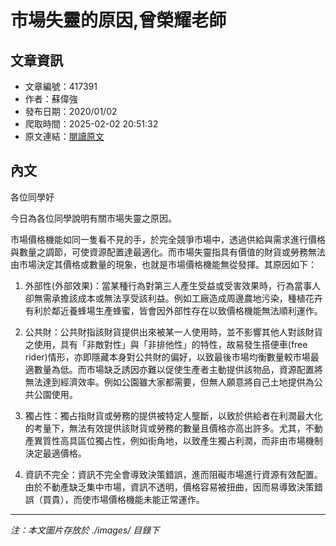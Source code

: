 # 市場失靈的原因,曾榮耀老師

## 文章資訊
- 文章編號：417391
- 作者：蘇偉強
- 發布日期：2020/01/02
- 爬取時間：2025-02-02 20:51:32
- 原文連結：[閱讀原文](https://real-estate.get.com.tw/Columns/detail.aspx?no=417391)

## 內文
各位同學好

今日為各位同學說明有關市場失靈之原因。

市場價格機能如同一隻看不見的手，於完全競爭市場中，透過供給與需求進行價格與數量之調節，可使資源配置達最適化。而市場失靈指具有價值的財貨或勞務無法由市場決定其價格或數量的現象，也就是市場價格機能無從發揮。其原因如下：

1. 外部性(外部效果)：當某種行為對第三人產生受益或受害效果時，行為當事人卻無需承擔該成本或無法享受該利益。例如工廠造成周邊農地污染，種植花卉有利於鄰近養蜂場生產蜂蜜，皆會因外部性存在以致價格機能無法順利運作。

2. 公共財：公共財指該財貨提供出來被某一人使用時，並不影響其他人對該財貨之使用，具有「非敵對性」與「非排他性」的特性，故易發生搭便車(free rider)情形，亦即隱藏本身對公共財的偏好，以致最後市場均衡數量較市場最適數量為低。而市場缺乏誘因亦難以促使生產者主動提供該物品，資源配置將無法達到經濟效率。例如公園雖大家都需要，但無人願意將自己土地提供為公共公園使用。

3. 獨占性：獨占指財貨或勞務的提供被特定人壟斷，以致於供給者在利潤最大化的考量下，無法有效提供該財貨或勞務的數量且價格亦高出許多。尤其，不動產異質性高具區位獨占性，例如街角地，以致產生獨占利潤，而非由市場機制決定最適價格。

4. 資訊不完全：資訊不完全會導致決策錯誤，進而阻礙市場進行資源有效配置。由於不動產缺乏集中市場，資訊不透明，價格容易被扭曲，因而易導致決策錯誤（買貴），而使市場價格機能未能正常運作。

---
*注：本文圖片存放於 ./images/ 目錄下*

